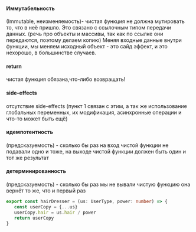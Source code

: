 
#### Иммутабельность
(Immutable, неизменяемость)- чистая функция не должна мутировать то, что в неё пришло. Это связано с ссылочным типом передачи данных. (речь про объекты и массивы, так как по ссылке они передаются, поэтому делаем копию)
Меняя входные данные внутри функции, мы меняем исходный объект - это сайд эффект, и это нехорошо, в большинстве случаев.
#### return 
чистая функция обязана,что-либо возвращать!
#### side-effects
отсутствие side-effects (пункт 1 связан с этим, а так же использование глобальных переменных, их модификация, асинхронные операции и что-то может быть ещё) 
#### идемпотентность
(предсказуемость) - сколько бы раз на вход чистой функции не подавали одно и тоже, на выходе чистой функции должен быть один и тот же результат
#### детерминированность
(предсказуемость) - сколько бы раз мы не вывали чистую функцию она вернёт то же, что и первый раз

```typescript
export const hairDresser = (us: UserType, power: number) => {  
   const userCopy = {...us}  
   userCopy.hair = us.hair / power  
   return userCopy  
}
```